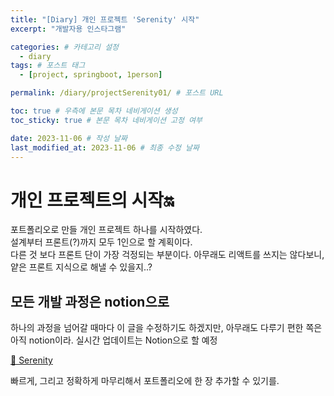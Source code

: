 ```yaml
---
title: "[Diary] 개인 프로젝트 'Serenity' 시작"
excerpt: "개발자용 인스타그램"

categories: # 카테고리 설정
  - diary
tags: # 포스트 태그
  - [project, springboot, 1person]

permalink: /diary/projectSerenity01/ # 포스트 URL

toc: true # 우측에 본문 목차 네비게이션 생성
toc_sticky: true # 본문 목차 네비게이션 고정 여부

date: 2023-11-06 # 작성 날짜
last_modified_at: 2023-11-06 # 최종 수정 날짜
---
```


# 개인 프로젝트의 시작🔛
포트폴리오로 만들 개인 프로젝트 하나를 시작하였다.  
설계부터 프론트(?)까지 모두 1인으로 할 계획이다.  
다른 것 보다 프론트 단이 가장 걱정되는 부분이다. 아무래도 리액트를 쓰지는 않다보니, 얕은 프론트 지식으로 해낼 수 있을지..?

## 모든 개발 과정은 notion으로
하나의 과정을 넘어갈 때마다 이 글을 수정하기도 하겠지만, 아무래도 다루기 편한 쪽은 아직 notion이라. 실시간 업데이트는 Notion으로 할 예정  

[🌙 Serenity](https://www.notion.so/ireah/Serenity-c74a26c93b4e480d9ddacf482b029672?pvs=4)

빠르게, 그리고 정확하게 마무리해서 포트폴리오에 한 장 추가할 수 있기를.
